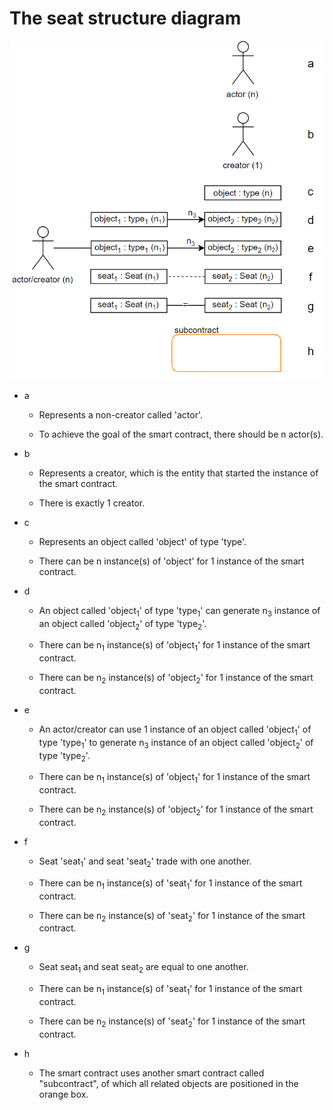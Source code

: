 # The seat structure diagram
<img src="https://raw.githubusercontent.com/IlyasMercan/AgoricPatterns/main/docs/legenda/images/legenda.PNG" width="600">

-   a

    -   Represents a non-creator called 'actor'.

    -   To achieve the goal of the smart contract, there should be n
        actor(s).

-   b

    -   Represents a creator, which is the entity that started the
        instance of the smart contract.

    -   There is exactly 1 creator.

-   c

    -   Represents an object called 'object' of type 'type'.

    -   There can be n instance(s) of 'object' for 1 instance of the
        smart contract.

-   d

    -   An object called 'object<sub>1</sub>' of type 'type<sub>1</sub>' can generate n<sub>3</sub> instance of an object called 'object<sub>2</sub>' of type 'type<sub>2</sub>'.

    -   There can be n<sub>1</sub> instance(s) of 'object<sub>1</sub>' for 1 instance of
        the smart contract.

    -   There can be n<sub>2</sub> instance(s) of 'object<sub>2</sub>' for 1 instance of
        the smart contract.

-   e

    -   An actor/creator can use 1 instance of an object called
        'object<sub>1</sub>' of type 'type<sub>1</sub>' to generate n<sub>3</sub> instance of an
        object called 'object<sub>2</sub>' of type 'type<sub>2</sub>'.

    -   There can be n<sub>1</sub> instance(s) of 'object<sub>1</sub>' for 1 instance of
        the smart contract.

    -   There can be n<sub>2</sub> instance(s) of 'object<sub>2</sub>' for 1 instance of
        the smart contract.

-   f

    -   Seat 'seat<sub>1</sub>' and seat 'seat<sub>2</sub>' trade with one another.

    -   There can be n<sub>1</sub> instance(s) of 'seat<sub>1</sub>' for 1 instance of the
        smart contract.

    -   There can be n<sub>2</sub> instance(s) of 'seat<sub>2</sub>' for 1 instance of the
        smart contract.

-   g

    -   Seat seat<sub>1</sub> and seat seat<sub>2</sub> are equal to one another.

    -   There can be n<sub>1</sub> instance(s) of 'seat<sub>1</sub>' for 1 instance of the
        smart contract.

    -   There can be n<sub>2</sub> instance(s) of 'seat<sub>2</sub>' for 1 instance of the
        smart contract.

-   h

    -   The smart contract uses another smart contract called
        \"subcontract\", of which all related objects are positioned in
        the orange box.

